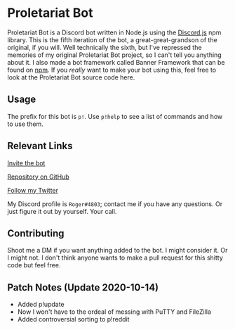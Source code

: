 # Proletariat Bot

Proletariat Bot is a Discord bot written in Node.js using the [Discord.js](https://discord.js.org/#/) npm library. This is the fifth iteration of the bot, a great-great-grandson of the original, if you will. Well technically the sixth, but I've repressed the memories of my original Proletariat Bot project, so I can't tell you anything about it. I also made a bot framework called Banner Framework that can be found on [npm](https://www.npmjs.com/package/banner-framework). If you *really* want to make your bot using this, feel free to look at the Proletariat Bot source code here.

## Usage

The prefix for this bot is `p!`. Use `p!help` to see a list of commands and how to use them.

## Relevant Links

[Invite the bot](https://discord.com/api/oauth2/authorize?client_id=513455833703645184&permissions=388160&scope=bot)

[Repository on GitHub](https://github.com/RogerCronin/Proletariat-Bot)

[Follow my Twitter](https://twitter.com/brackets_square)

My Discord profile is `Roger#4803`; contact me if you have any questions. Or just figure it out by yourself. Your call.

## Contributing

Shoot me a DM if you want anything added to the bot. I might consider it. Or I might not.
I don't think anyone wants to make a pull request for this shitty code but feel free.

## Patch Notes (Update 2020-10-14)
 * Added p!update
 * Now I won't have to the ordeal of messing with PuTTY and FileZilla
 * Added controversial sorting to p!reddit
